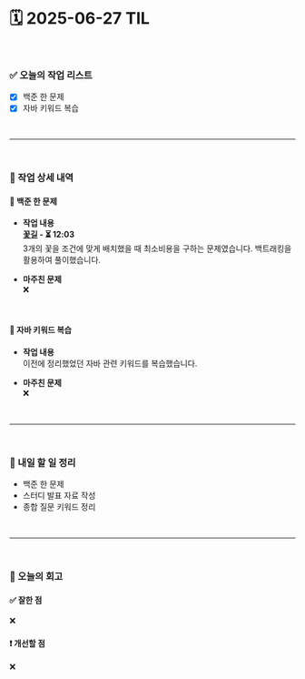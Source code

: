 # 🗓️ 2025-06-27 TIL

<br>

### ✅ 오늘의 작업 리스트  
- [x] 백준 한 문제
- [x] 자바 키워드 복습

<br>

---

<br>

### 📌 작업 상세 내역  

#### 🔹 백준 한 문제
- **작업 내용**<br>
**[꽃길](https://www.acmicpc.net/problem/14620) - ⏳ 12:03**<br>
3개의 꽃을 조건에 맞게 배치했을 때 최소비용을 구하는 문제였습니다. 백트래킹을 활용하여 풀이했습니다.

- **마주친 문제**<br>
❌

<br>

#### 🔹 자바 키워드 복습
- **작업 내용**<br>
이전에 정리했었던 자바 관련 키워드를 복습했습니다. 

- **마주친 문제**<br>
❌

<br>

---

<br>

### 🚀 내일 할 일 정리  

- 백준 한 문제
- 스터디 발표 자료 작성
- 종합 질문 키워드 정리

<br>

---

<br>

### 🧐 오늘의 회고  

#### ✅ 잘한 점
❌

#### ❗ 개선할 점
❌

<br><br><br>